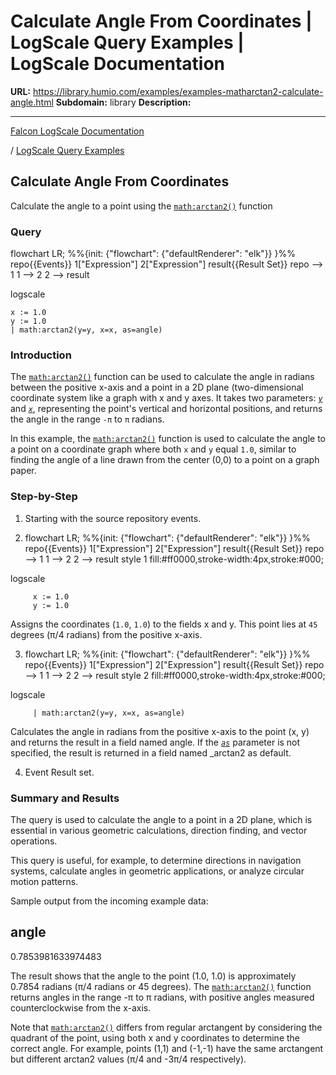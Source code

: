 # Calculate Angle From Coordinates | LogScale Query Examples | LogScale Documentation

**URL:** https://library.humio.com/examples/examples-matharctan2-calculate-angle.html
**Subdomain:** library
**Description:** 

---

[Falcon LogScale Documentation](https://library.humio.com)

/ [LogScale Query Examples](examples.html)

## Calculate Angle From Coordinates

Calculate the angle to a point using the [`math:arctan2()`](https://library.humio.com/data-analysis/functions-math-arctan2.html) function 

### Query

flowchart LR; %%{init: {"flowchart": {"defaultRenderer": "elk"}} }%% repo{{Events}} 1["Expression"] 2["Expression"] result{{Result Set}} repo --> 1 1 --> 2 2 --> result

logscale
    
    
    x := 1.0
    y := 1.0
    | math:arctan2(y=y, x=x, as=angle)

### Introduction

The [`math:arctan2()`](https://library.humio.com/data-analysis/functions-math-arctan2.html) function can be used to calculate the angle in radians between the positive x-axis and a point in a 2D plane (two-dimensional coordinate system like a graph with x and y axes. It takes two parameters: [_`y`_](https://library.humio.com/data-analysis/functions-math-arctan2.html#query-functions-math-arctan2-y) and [_`x`_](https://library.humio.com/data-analysis/functions-math-arctan2.html#query-functions-math-arctan2-x), representing the point's vertical and horizontal positions, and returns the angle in the range `-π` to `π` radians. 

In this example, the [`math:arctan2()`](https://library.humio.com/data-analysis/functions-math-arctan2.html) function is used to calculate the angle to a point on a coordinate graph where both `x` and `y` equal `1.0`, similar to finding the angle of a line drawn from the center (0,0) to a point on a graph paper. 

### Step-by-Step

  1. Starting with the source repository events.

  2. flowchart LR; %%{init: {"flowchart": {"defaultRenderer": "elk"}} }%% repo{{Events}} 1["Expression"] 2["Expression"] result{{Result Set}} repo --> 1 1 --> 2 2 --> result style 1 fill:#ff0000,stroke-width:4px,stroke:#000;

logscale
         
         x := 1.0
         y := 1.0

Assigns the coordinates (`1.0`, `1.0`) to the fields x and y. This point lies at `45` degrees (π/4 radians) from the positive x-axis. 

  3. flowchart LR; %%{init: {"flowchart": {"defaultRenderer": "elk"}} }%% repo{{Events}} 1["Expression"] 2["Expression"] result{{Result Set}} repo --> 1 1 --> 2 2 --> result style 2 fill:#ff0000,stroke-width:4px,stroke:#000;

logscale
         
         | math:arctan2(y=y, x=x, as=angle)

Calculates the angle in radians from the positive x-axis to the point (x, y) and returns the result in a field named angle. If the [_`as`_](https://library.humio.com/data-analysis/functions-math-arctan2.html#query-functions-math-arctan2-as) parameter is not specified, the result is returned in a field named _arctan2 as default. 

  4. Event Result set.




### Summary and Results

The query is used to calculate the angle to a point in a 2D plane, which is essential in various geometric calculations, direction finding, and vector operations. 

This query is useful, for example, to determine directions in navigation systems, calculate angles in geometric applications, or analyze circular motion patterns. 

Sample output from the incoming example data: 

angle  
---  
0.7853981633974483  
  
The result shows that the angle to the point (1.0, 1.0) is approximately 0.7854 radians (π/4 radians or 45 degrees). The [`math:arctan2()`](https://library.humio.com/data-analysis/functions-math-arctan2.html) function returns angles in the range -π to π radians, with positive angles measured counterclockwise from the x-axis. 

Note that [`math:arctan2()`](https://library.humio.com/data-analysis/functions-math-arctan2.html) differs from regular arctangent by considering the quadrant of the point, using both x and y coordinates to determine the correct angle. For example, points (1,1) and (-1,-1) have the same arctangent but different arctan2 values (π/4 and -3π/4 respectively).
